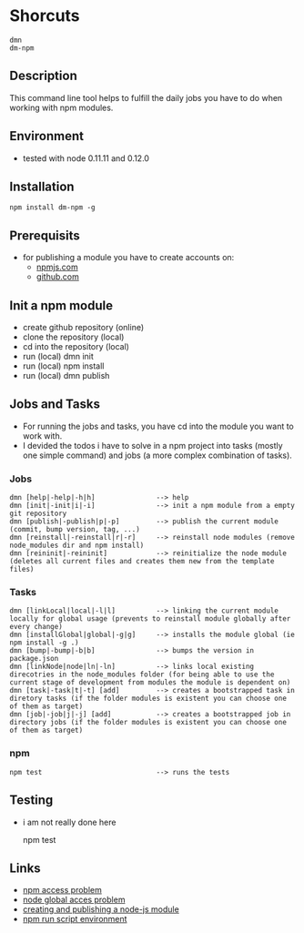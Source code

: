 # Shorcuts
    dmn
    dm-npm

## Description
This command line tool helps to fulfill the daily jobs you have to do when working with npm modules.

## Environment
- tested with node 0.11.11 and 0.12.0

## Installation

    npm install dm-npm -g

## Prerequisits
- for publishing a module you have to create accounts on:
  - [npmjs.com]( http://npmjs.com )
  - [github.com](http://github.com)

## Init a npm module
- create github repository (online)
- clone the repository (local)
- cd into the repository (local)
- run (local)
    dmn init
- run (local)
    npm install
- run (local)
    dmn publish

## Jobs and Tasks
- For running the jobs and tasks, you have cd into the module you want to work with.
- I devided the todos i have to solve in a npm project into tasks (mostly one simple command) and jobs (a more complex combination of tasks).

### Jobs

    dmn [help|-help|-h|h]               --> help
    dmn [init|-init|i|-i]               --> init a npm module from a empty git repository
    dmn [publish|-publish|p|-p]         --> publish the current module (commit, bump version, tag, ...)
    dmn [reinstall|-reinstall|r|-r]     --> reinstall node modules (remove node_modules dir and npm install)
    dmn [reininit|-reininit]            --> reinitialize the node module (deletes all current files and creates them new from the template files)

### Tasks

    dmn [linkLocal|local|-l|l]          --> linking the current module locally for global usage (prevents to reinstall module globally after every change)
    dmn [installGlobal|global|-g|g]     --> installs the module global (ie npm install -g .)
    dmn [bump|-bump|-b|b]               --> bumps the version in package.json
    dmn [linkNode|node|ln|-ln]          --> links local existing direcotries in the node_modules folder (for being able to use the current stage of development from modules the module is dependent on)
    dmn [task|-task|t|-t] [add]         --> creates a bootstrapped task in diretory tasks (if the folder modules is existent you can choose one of them as target)
    dmn [job|-job|j|-j] [add]           --> creates a bootstrapped job in directory jobs (if the folder modules is existent you can choose one of them as target)

### npm

    npm test                            --> runs the tests

## Testing
- i am not really done here

    npm test

## Links
- [npm access problem](http://stackoverflow.com/questions/16151018/npm-throws-error-without-sudo)
- [node global acces problem](http://stackoverflow.com/questions/15636367/nodejs-require-a-global-module-package)
- [creating and publishing a node-js module]( https://quickleft.com/blog/creating-and-publishing-a-node-js-module/ )
- [npm run script environment](https://oncletom.io/2014/self-contained-node-scripts/)
